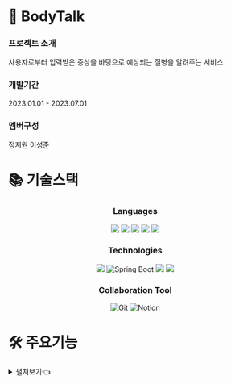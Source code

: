 # 🏥 BodyTalk

### 프로젝트 소개
사용자로부터 입력받은 증상을 바탕으로 예상되는 질병을 알려주는 서비스

### 개발기간
2023.01.01 - 2023.07.01

### 멤버구성
정지원
이성준


# 📚 기술스택

<div align="center">
   
### Languages
<img src="https://img.shields.io/badge/html5-E34F26?style=for-the-badge&logo=html5&logoColor=white">  <img src="https://img.shields.io/badge/css-1572B6?style=for-the-badge&logo=css3&logoColor=white">  <img src="https://img.shields.io/badge/javascript-F7DF1E?style=for-the-badge&logo=javascript&logoColor=black"> <img  src="https://img.shields.io/badge/java-007396?style=for-the-badge&logo=java&logoColor=white"> <img src="https://img.shields.io/badge/python-3776AB?style=for-the-badge&logo=python&logoColor=white"> 

### Technologies
<img src="https://img.shields.io/badge/react-61DAFB?style=for-the-badge&logo=react&logoColor=black"> <img alt="Spring Boot" src ="https://img.shields.io/badge/Spring Boot-6DB33F.svg?&style=for-the-badge&logo=springboot&logoColor=white"/> <img src="https://img.shields.io/badge/django-092E20?style=for-the-badge&logo=django&logoColor=white"> <img src="https://img.shields.io/badge/mariaDB-003545?style=for-the-badge&logo=mariaDB&logoColor=white">

### Collaboration Tool
<img alt="Git" src ="https://img.shields.io/badge/Git-F05032.svg?&style=for-the-badge&logo=Git&logoColor=white"/> <img alt="Notion" src ="https://img.shields.io/badge/Notion-000000.svg?&style=for-the-badge&logo=Notion&logoColor=white"/>

</div>

# 🛠 주요기능

<details>
   <summary> 펼쳐보기👈</summary>
   
## Web
### 회원가입 및 로그인

<div align="center">
 <img src="./img/register.PNG" alt="register">
</div>

회원가입을 하게 되면 기본정보를 입력받게 됩니다.

<div align="center">
 <img src="./img/login.PNG" alt="login">
</div>

구글, 카카오, 네이버 로그인을 제공합니다.  
<br>

### 메인 화면 (진단 결과  순위)

<div align="center">
 <img src="./img/main.PNG" alt="main">
</div>

사용자들이 많이 진단받는 진단명들의 순위를 보여줍니다.

### 증상 진단

<div align="center">
 <img src="./img/diagnosis.gif" alt="diagnosis">
</div>

증상을 입력하면 Kobert 모델이 분석 후 유사도가 가장 높은 질병과 질병의 간략한 정보, 관련 병원을 추천합니다.

### 병원 찾기

 <div align="center">
 <img src="./img/hospital1.gif" alt="hospital1">
 #내 주변 병원찾기gif
</div>

진료 과목을 선택한 뒤 내 주변 병원찾기 버튼을 클릭하면 내 위치를 기반으로 가까운 병원을 찾아줍니다.

 <div align="center">
 <img src="./img/hospital2.gif" alt="hospital2">
 #지역명 병원찾기gif
</div>

진료 과목을 선택한 뒤 지역명으로 병원찾기 버튼을 클릭하면 주소를 입력받는 창이 나타납니다.
 주소를 입력하면 주소와  가까운 병원을 찾아줍니다.

 <div align="center">
 <img src="./img/hospital3.gif" alt="hospital3">
 #병원 클릭gif
</div>

나타난 병원들을 선택하게 되면 지도의 핀 색이 바뀝니다.

### 증상 일기

 <div align="center">
 <img src="./img/diarylogin.gif" alt="diarylogin">
</div>

증상 일기는 로그인이 필요한 서비스 입니다.

 <div align="center">
 <img src="./img/cal.gif" alt="cal">
</div>

달력에서 날짜를 선택해 증상 일기를 작성할 수 있습니다.

 <div align="center">
 <img src="./img/write.gif" alt="write">
</div>

일기는 증상에 맞는 태그를 5개까지 선택해서 작성할 수 있습니다.

 <div align="center">
 <img src="./img/check.gif" alt="check">
</div>

작성된 일기는 다시 볼 수 있고 수정할 수 있습니다.

 <div align="center">
 <img src="./img/check.gif" alt="check">
</div>

증상 진단과 작성한 일기의 태그를 통해 만들어진 증상 통계와 부위 별 통계를 확인할 수 있습니다.

### 마이페이지

 <div align="center">
 <img src="./img/mypage.png" alt="mypage">
</div>

내정보를 확인하고 수정할 수 있습니다.
최근 진단받은 진료기록을 한 눈에 볼 수 있습니다.

</details>
